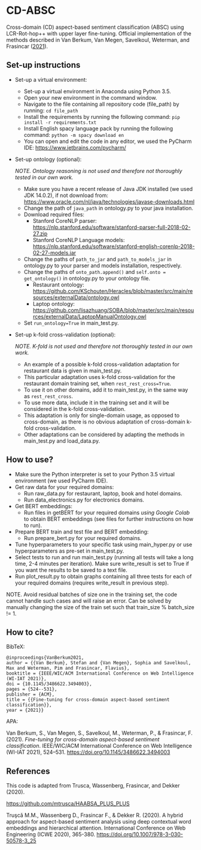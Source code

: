 # CD-ABSC

Cross-domain (CD) aspect-based sentiment classification (ABSC) using LCR-Rot-hop++ with upper layer fine-tuning. Official implementation of the methods described in Van Berkum, Van Megen, Savelkoul, Weterman, and Frasincar ([2021](https://doi.org/10.1145/3486622.3494003)).

## Set-up instructions

- Set-up a virtual environment:
    - Set-up a virtual environment in Anaconda using Python 3.5.
    - Open your new environment in the command window.
    - Navigate to the file containing all repository code (file_path) by running: ```cd file_path```
    - Install the requirements by running the following command:
      ```pip install -r requirements.txt```
    - Install English spacy language pack by running the following command: ```python -m spacy download en```
    - You can open and edit the code in any editor, we used the PyCharm IDE: https://www.jetbrains.com/pycharm/

- Set-up ontology (optional):

  *NOTE. Ontology reasoning is not used and therefore not thoroughly tested in our own work.*
    - Make sure you have a recent release of Java JDK installed (we used JDK 14.0.2), if not download from:
      https://www.oracle.com/nl/java/technologies/javase-downloads.html
    - Change the path of ```java_path``` in ontology.py to your java installation.
    - Download required files:
        - Stanford CoreNLP parser: https://nlp.stanford.edu/software/stanford-parser-full-2018-02-27.zip
        - Stanford CoreNLP Language
          models: https://nlp.stanford.edu/software/stanford-english-corenlp-2018-02-27-models.jar
    - Change the paths of ```path_to_jar``` and ```path_to_models_jar``` in ontology.py to your parser and models
      installation, respectively.
    - Change the paths of ```onto_path.append()``` and ```self.onto = get_ontology()``` in ontology.py to your ontology
      file.
        - Restaurant
          ontology: https://github.com/KSchouten/Heracles/blob/master/src/main/resources/externalData/ontology.owl
        - Laptop
          ontology: https://github.com/lisazhuang/SOBA/blob/master/src/main/resources/externalData/LaptopManualOntology.owl
    - Set ```run_ontology=True``` in main_test.py.

- Set-up k-fold cross-validation (optional):

  *NOTE. K-fold is not used and therefore not thoroughly tested in our own work.*
    - An example of a possible k-fold cross-validation adaptation for restaurant data is given in main_test.py.
    - This particular adaptation uses k-fold cross-validation for the restaurant domain training set,
      when ```rest_rest_cross=True```.
    - To use it on other domains, add it to main_test.py, in the same way as ```rest_rest_cross```.
    - To use more data, include it in the training set and it will be considered in the k-fold cross-validation.
    - This adaptation is only for single-domain usage, as opposed to cross-domain, as there is no obvious adaptation of
      cross-domain k-fold cross-validation.
    - Other adaptations can be considered by adapting the methods in main_test.py and load_data.py.

## How to use?

- Make sure the Python interpreter is set to your Python 3.5 virtual environment (we used PyCharm IDE).
- Get raw data for your required domains:
    - Run raw_data.py for restaurant, laptop, book and hotel domains.
    - Run data_electronics.py for electronics domains.
- Get BERT embeddings:
    - Run files in getBERT for your required domains *using Google Colab* to obtain BERT embeddings (see files for
      further instructions on how to run).
- Prepare BERT train and test file and BERT embedding:
    - Run prepare_bert.py for your required domains.
- Tune hyperparameters to your specific task using main_hyper.py or use hyperparameters as pre-set in main_test.py.
- Select tests to run and run main_test.py (running all tests will take a long time, 2-4 minutes per iteration). Make
  sure write_result is set to True if you want the results to be saved to a text file.
- Run plot_result.py to obtain graphs containing all three tests for each of your required domains (requires
  write_result in previous step).

NOTE. Avoid residual batches of size one in the training set, the code cannot handle such cases and will raise an error.
Can be solved by manually changing the size of the train set such that train_size % batch_size != 1.

## How to cite?
BibTeX:
```
@inproceedings{VanBerkum2021,
author = {{Van Berkum}, Stefan and {Van Megen}, Sophia and Savelkoul, Max and Weterman, Pim and Frasincar, Flavius},
booktitle = {IEEE/WIC/ACM International Conference on Web Intelligence (WI-IAT 2021)},
doi = {10.1145/3486622.3494003},
pages = {524--531},
publisher = {ACM},
title = {{Fine-tuning for cross-domain aspect-based sentiment classification}},
year = {2021}}
```

APA:

Van Berkum, S., Van Megen, S., Savelkoul, M., Weterman, P., & Frasincar, F. (2021). _Fine-tuning for cross-domain aspect-based sentiment classification_. IEEE/WIC/ACM International Conference on Web Intelligence (WI-IAT 2021), 524–531. https://doi.org/10.1145/3486622.3494003

## References

This code is adapted from Trusca, Wassenberg, Frasincar, and Dekker (2020).

https://github.com/mtrusca/HAABSA_PLUS_PLUS

Truşcǎ M.M., Wassenberg D., Frasincar F., & Dekker R. (2020). A hybrid approach for aspect-based sentiment analysis using
deep contextual word embeddings and hierarchical attention. International Conference on Web Engineering (ICWE 2020), 365-380. https://doi.org/10.1007/978-3-030-50578-3_25
